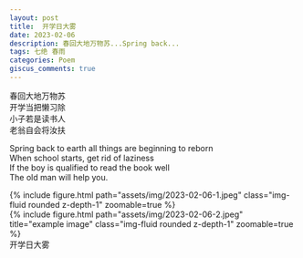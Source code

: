 ```yaml
---
layout: post
title:  开学日大雾
date: 2023-02-06
description: 春回大地万物苏...Spring back...
tags: 七绝 春雨
categories: Poem
giscus_comments: true
---
```

春回大地万物苏  
开学当把懒习除  
小子若是读书人  
老翁自会将汝扶

Spring back to earth all things are beginning to reborn  
When school starts, get rid of laziness  
If the boy is qualified to read the book well  
The old man will help you.

<div class="row">
    <div class="col-sm-4 mt-3 mt-md-0">
        {% include figure.html path="assets/img/2023-02-06-1.jpeg"  class="img-fluid rounded z-depth-1" zoomable=true %}
    </div>
    <div class="col-sm-4 mt-3 mt-md-0">
        {% include figure.html path="assets/img/2023-02-06-2.jpeg" title="example image" class="img-fluid rounded z-depth-1" zoomable=true %}
    </div>
</div>
<div class="caption">
    开学日大雾
</div>
